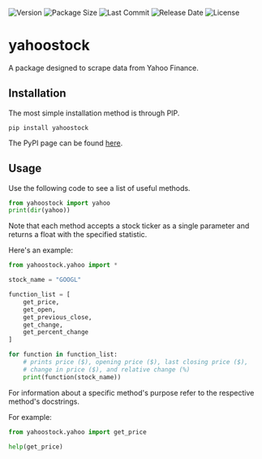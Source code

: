 ![Version](https://img.shields.io/pypi/v/yahoostock?color=g)
![Package Size](https://img.shields.io/github/repo-size/rohan0x/yahoostock)
![Last Commit](https://img.shields.io/github/last-commit/rohan0x/yahoostock)
![Release Date](https://img.shields.io/github/release-date-pre/rohan0x/yahoostock)
![License](https://img.shields.io/pypi/l/yahoostock)

# yahoostock
 A package designed to scrape data from Yahoo Finance.

## Installation
The most simple installation method is through PIP.
```
pip install yahoostock
```
The PyPI page can be found [here](https://pypi.org/project/yahoostock/).

## Usage
Use the following code to see a list of useful methods.
```py
from yahoostock import yahoo
print(dir(yahoo))
```
Note that each method accepts a stock ticker as a single parameter and returns a float with the specified statistic.

Here's an example:
```py
from yahoostock.yahoo import *

stock_name = "GOOGL"

function_list = [
    get_price,
    get_open,
    get_previous_close,
    get_change,
    get_percent_change
]

for function in function_list:
    # prints price ($), opening price ($), last closing price ($),
    # change in price ($), and relative change (%)
    print(function(stock_name))
```

For information about a specific method's purpose refer to the respective method's docstrings.

For example:
```py
from yahoostock.yahoo import get_price

help(get_price)
```

